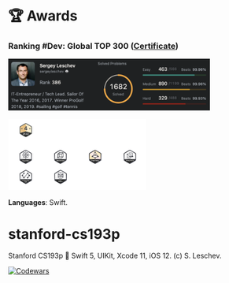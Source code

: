 # 🏆 Awards
### Ranking #Dev: Global TOP 300 ([Certificate](https://leetcode.com/sergeyleschev/))
<a href="https://leetcode.com/sergeyleschev/"><img src="https://github.com/sergeyleschev/sergeyleschev/blob/main/leetcode-ranking.png?raw=true" alt="drawing" width="410"/></a>

<a href="https://leetcode.com/sergeyleschev/"><img src="https://github.com/sergeyleschev/sergeyleschev/blob/main/leetcode-medals.png?raw=true" alt="drawing" width="280"/></a>

**Languages**: Swift.

# stanford-cs193p
Stanford CS193p 🏫 Swift 5, UIKit, Xcode 11, iOS 12. (c) S. Leschev.

<a href="https://www.codewars.com/users/sergeyleschev"><img alt="Codewars" src="https://www.codewars.com/users/sergeyleschev/badges/small" /></a>

